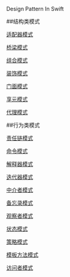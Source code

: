 
Design Pattern In Swift

##结构类模式

[适配器模式](https://github.com/FannCyii/DesignPattern/blob/master/DesignPattern/DesignPattern/Adapter%20Pattern/AdapterPattern.swift)


[桥梁模式](https://github.com/FannCyii/DesignPattern/blob/master/DesignPattern/DesignPattern/BridgePattern/BridgePattern.swift)


[组合模式](https://github.com/FannCyii/DesignPattern/blob/master/DesignPattern/DesignPattern/Composite%20Pattern/CompositePattern.swift)

[装饰模式](https://github.com/FannCyii/DesignPattern/blob/master/DesignPattern/DesignPattern/DecoratorPattern/decoratorPattern.swift)

[门面模式](https://github.com/FannCyii/DesignPattern/tree/master/DesignPattern/DesignPattern/Facade%20Pattern)

[享元模式](https://github.com/FannCyii/DesignPattern/tree/master/DesignPattern/DesignPattern/FlyweightPattern)

[代理模式](https://github.com/FannCyii/DesignPattern/blob/master/DesignPattern/DesignPattern/ProxyPattern/DelegatePattern.swift)


##行为类模式

[责任链模式](https://github.com/FannCyii/DesignPattern/blob/master/DesignPattern/DesignPattern/ChainOfResponsibility%20Pattern/ChainOfResponsibilityPattern.swift)

[命令模式](https://github.com/FannCyii/DesignPattern/blob/master/DesignPattern/DesignPattern/Command%20Pattern/CommandPattern.swift)

[解释器模式](https://github.com/FannCyii/DesignPattern/blob/master/DesignPattern/DesignPattern/Interpreter%20Pattern/InterpreterPattern.swift)

[迭代器模式](https://github.com/FannCyii/DesignPattern/blob/master/DesignPattern/DesignPattern/Iterator%20Pattern/IteratorPattern.swift)

[中介者模式]()

[备忘录模式]()

[观察者模式]()

[状态模式]()

[策略模式]()

[模板方法模式]()

[访问者模式]()








